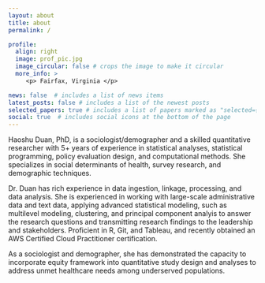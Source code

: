 ```yaml
---
layout: about
title: about
permalink: /

profile:
  align: right
  image: prof_pic.jpg
  image_circular: false # crops the image to make it circular
  more_info: >
     <p> Fairfax, Virginia </p>

news: false  # includes a list of news items
latest_posts: false # includes a list of the newest posts
selected_papers: true # includes a list of papers marked as "selected={true}"
social: true  # includes social icons at the bottom of the page
---
```


Haoshu Duan, PhD, is a sociologist/demographer and a skilled quantitative researcher with 5+ years of experience in statistical analyses, statistical programming, policy evaluation design, and computational methods. She specializes in social determinants of health, survey research, and demographic techniques.  

Dr. Duan has rich experience in data ingestion, linkage, processing, and data analysis. She is experienced in working with large-scale administrative data and text data, applying advanced statistical modeling, such as multilevel modeling, clustering, and principal component analyis to answer the research questions and transmitting research findings to the leadership and stakeholders. Proficient in R, Git, and Tableau, and recently obtained an AWS Certified Cloud Practitioner certification.   

As a sociologist and demographer, she has demonstrated the capacity to incorporate equity framework into quantitative study design and analyses to address unmet healthcare needs among underserved populations.